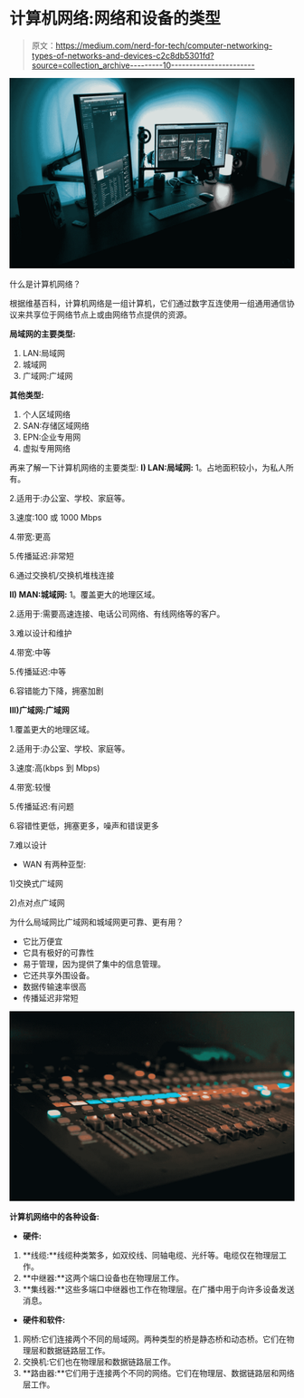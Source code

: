 # 计算机网络:网络和设备的类型

> 原文：<https://medium.com/nerd-for-tech/computer-networking-types-of-networks-and-devices-c2c8db5301fd?source=collection_archive---------10----------------------->

![](img/a5057f44ac69a4921055dbc9863b3f06.png)

什么是计算机网络？

根据维基百科，计算机网络是一组计算机，它们通过数字互连使用一组通用通信协议来共享位于网络节点上或由网络节点提供的资源。

**局域网的主要类型:**

1.  LAN:局域网
2.  城域网
3.  广域网:广域网

**其他类型:**

1.  个人区域网络
2.  SAN:存储区域网络
3.  EPN:企业专用网
4.  虚拟专用网络

再来了解一下计算机网络的主要类型:
**I) LAN:局域网:**
1。占地面积较小，为私人所有。

2.适用于:办公室、学校、家庭等。

3.速度:100 或 1000 Mbps

4.带宽:更高

5.传播延迟:非常短

6.通过交换机/交换机堆栈连接

**II) MAN:城域网:**
1。覆盖更大的地理区域。

2.适用于:需要高速连接、电话公司网络、有线网络等的客户。

3.难以设计和维护

4.带宽:中等

5.传播延迟:中等

6.容错能力下降，拥塞加剧

**III)广域网:广域网**

1.覆盖更大的地理区域。

2.适用于:办公室、学校、家庭等。

3.速度:高(kbps 到 Mbps)

4.带宽:较慢

5.传播延迟:有问题

6.容错性更低，拥塞更多，噪声和错误更多

7.难以设计

*   WAN 有两种亚型:

1)交换式广域网

2)点对点广域网

为什么局域网比广域网和城域网更可靠、更有用？

*   它比万便宜
*   它具有极好的可靠性
*   易于管理，因为提供了集中的信息管理。
*   它还共享外围设备。
*   数据传输速率很高
*   传播延迟非常短

![](img/4f2d5f83f4170a77551ee7929a078497.png)

**计算机网络中的各种设备:**

*   **硬件:**

1.  **线缆:**线缆种类繁多，如双绞线、同轴电缆、光纤等。电缆仅在物理层工作。
2.  **中继器:**这两个端口设备也在物理层工作。
3.  **集线器:**这些多端口中继器也工作在物理层。在广播中用于向许多设备发送消息。

*   **硬件和软件:**

1.  网桥:它们连接两个不同的局域网。两种类型的桥是静态桥和动态桥。它们在物理层和数据链路层工作。
2.  交换机:它们也在物理层和数据链路层工作。
3.  **路由器:**它们用于连接两个不同的网络。它们在物理层、数据链路层和网络层工作。
